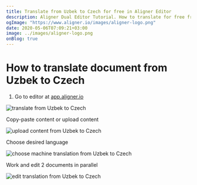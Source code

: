 ```yaml
---
title: Translate from Uzbek to Czech for free in Aligner Editor
description: Aligner Dual Editor Tutorial. How to translate for free from Uzbek to Czech. Aligner is multilingual document management platform. 
ogImage: "https://www.aligner.io/images/aligner-logo.png"
date: 2020-05-06T07:09:21+03:00
image: ../images/aligner-logo.png
onBlog: true
---
```


# How to translate document from Uzbek to Czech

1. Go to editor at [app.aligner.io](https://app.aligner.io "Aligner App web page")

![translate from Uzbek to Czech](../aligner-blank-editor.png "translate from Uzbek to Czech")

Copy-paste content or upload content

![upload content from Uzbek to Czech](../aligner-uploaded-document.png "upload content from Uzbek to Czech")

Choose desired language

![choose machine translation from Uzbek to Czech](../aligner-language-dropdown.png "choose machine translation from Uzbek to Czech")

Work and edit 2 documents in parallel

![edit translation from Uzbek to Czech](../aligner-double-sitded-editor.png "edit translation from Uzbek to Czech")

